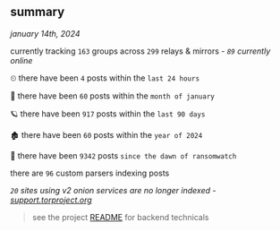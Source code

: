 
## summary
_january 14th, 2024_

currently tracking `163` groups across `299` relays & mirrors - _`89` currently online_

⏲ there have been `4` posts within the `last 24 hours`

🦈 there have been `60` posts within the `month of january`

🪐 there have been `917` posts within the `last 90 days`

🏚 there have been `60` posts within the `year of 2024`

🦕 there have been `9342` posts `since the dawn of ransomwatch`

there are `96` custom parsers indexing posts

_`20` sites using v2 onion services are no longer indexed - [support.torproject.org](https://support.torproject.org/onionservices/v2-deprecation/)_

> see the project [README](https://github.com/joshhighet/ransomwatch#ransomwatch--) for backend technicals
